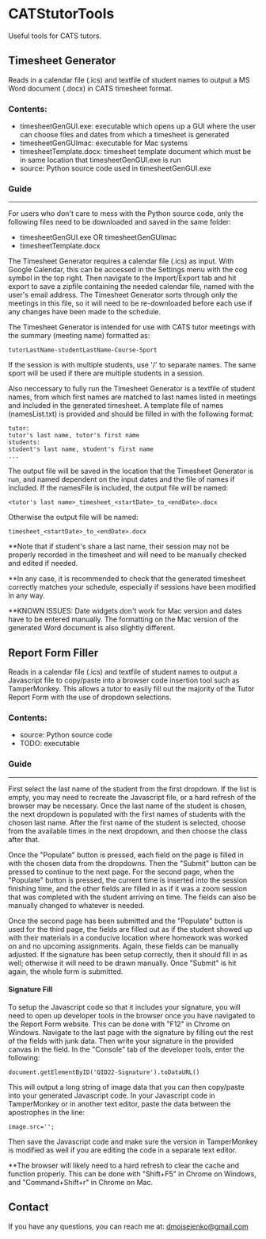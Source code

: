 # CATStutorTools
Useful tools for CATS tutors.

## Timesheet Generator
Reads in a calendar file (.ics) and textfile of student names to output a MS Word document (.docx) in CATS timesheet format.

### Contents:
- timesheetGenGUI.exe: executable which opens up a GUI where the user can choose files and dates from which a timesheet is generated
- timesheetGenGUImac: executable for Mac systems
- timesheetTemplate.docx: timesheet template document which must be in same location that timesheetGenGUI.exe is run
- source: Python source code used in timesheetGenGUI.exe

### Guide
---------
For users who don't care to mess with the Python source code, only the following files need to be downloaded and saved in the 
same folder:
  - timesheetGenGUI.exe OR timesheetGenGUImac
  - timesheetTemplate.docx

The Timesheet Generator requires a calendar file (.ics) as input. With Google Calendar, this can be accessed in the Settings menu 
with the cog symbol in the top right. Then navigate to the Import/Export tab and hit export to save a zipfile containing the 
needed calendar file, named with the user's email address. The Timesheet Generator sorts through only the meetings in this file, 
so it will need to be re-downloaded before each use if any changes have been made to the schedule. 

The Timesheet Generator is intended for use with CATS tutor meetings with the summary (meeting name) formatted as:

	tutorLastName-studentLastName-Course-Sport
	
If the session is with multiple students, use '/' to separate names. The same sport will be used if there are multiple students in
a session.

Also neccessary to fully run the Timesheet Generator is a textfile of student names, from which first names are matched to last names 
listed in meetings and included in the generated timesheet. A template file of names (namesList.txt) is provided and should be 
filled in with the following format:

	tutor:
	tutor's last name, tutor's first name
	students:
	student's last name, student's first name
	...

The output file will be saved in the location that the Timesheet Generator is run, and named dependent on the input dates and the 
file of names if included. If the namesFile is included, the output file will be named:

	<tutor's last name>_timesheet_<startDate>_to_<endDate>.docx
	
Otherwise the output file will be named:

	timesheet_<startDate>_to_<endDate>.docx

**Note that if student's share a last name, their session may not be properly recorded in the timesheet and will need to be manually
  checked and edited if needed.
  
**In any case, it is recommended to check that the generated timesheet correctly matches your schedule, especially if sessions have
  been modified in any way. 
  
**KNOWN ISSUES:
  Date widgets don't work for Mac version and dates have to be entered manually. The formatting on the Mac version of the generated
  Word document is also slightly different. 
  
## Report Form Filler
Reads in a calendar file (.ics) and textfile of student names to
output a Javascript file to copy/paste into a browser code insertion tool such as
TamperMonkey. This allows a tutor to easily fill out the majority of the Tutor Report 
Form with the use of dropdown selections.

### Contents:
- source: Python source code
- TODO: executable

### Guide
---------
First select the last name of the student from the first dropdown. If the list is empty, you may need to recreate the 
Javascript file, or a hard refresh of the browser may be necessary. Once the last name of the student is chosen, the next dropdown is
populated with the first names of students with the chosen last name. After the first name of the student is selected, choose 
from the available times in the next dropdown, and then choose the class after that. 

Once the "Populate" button is pressed, each field on the page is filled in with the chosen data from the dropdowns. Then the 
"Submit" button can be pressed to continue to the next page. For the second page, when the "Populate" button is pressed, 
the current time is inserted into the session finishing time, and the other fields are filled in as if it was a zoom session 
that was completed with the student arriving on time. The fields can also be manually changed to whatever is needed.

Once the second page has been submitted and the "Populate" button is used for the third page, the fields are filled out as if 
the student showed up with their materials in a conducive location where homework was worked on and no upcoming assignments. 
Again, these fields can be manually adjusted. If the signature has been setup correctly, then it should fill in as well; 
otherwise it will need to be drawn manually. Once "Submit" is hit again, the whole form is submitted.

#### Signature Fill
To setup the Javascript code so that it includes your signature, you will need to open up developer tools in the browser once you have
navigated to the Report Form website. This can be done with "F12" in Chrome on Windows. Navigate to the last page with the signature by 
filling out the rest of the fields with junk data. Then write your signature in the provided canvas in the field. In the "Console" tab 
of the developer tools, enter the following:
	
	document.getElementByID('QID22-Signature').toDataURL()
	
This will output a long string of image data that you can then copy/paste into your generated Javascript code. In your Javascript code 
in TamperMonkey or in another text editor, paste the data between the apostrophes in the line:

	image.src='';
	
Then save the Javascript code and make sure the version in TamperMonkey is modified as well if you are editing the code in a separate
text editor.

**The browser will likely need to a hard refresh to clear the cache and function properly. This can be done with "Shift+F5" in Chrome
  on Windows, and "Command+Shift+r" in Chrome on Mac. 

## Contact
If you have any questions, you can reach me at:
dmojsejenko@gmail.com
